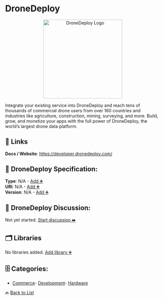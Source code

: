 # DroneDeploy
<p align="center">
    <img width="256" src="https://raw.githubusercontent.com/apis-list/apis-list/main/apis/dronedeploy/logo_256x256.png" alt="DroneDeploy Logo"/>
</p>
Integrate your existing service into DroneDeploy and reach tens of thousands of commercial drone users from over 160 countries and industries like agriculture, construction, mining, surveying, and more. Build, grow, and monetize your apps with the full power of DroneDeploy, the world’s largest drone data platform.

##  🔗 Links
**Docs / Website**: https://developer.dronedeploy.com/

## 🧬 DroneDeploy Specification:
**Type**: N/A - [Add ➕](https://github.com/apis-list/apis-list/edit/main/apis.yaml#L5546)  
**URI**: N/A - [Add ➕](https://github.com/apis-list/apis-list/edit/main/apis.yaml#L5546)  
**Version**: N/A - [Add ➕](https://github.com/apis-list/apis-list/edit/main/apis.yaml#L5546)

## 💬 DroneDeploy Discussion:
Not yet started. [Start discussion ➡️](https://github.com/apis-list/apis-list/discussions/new)

## 🗂️ Libraries

No libraries added. [Add library ➕](https://github.com/apis-list/apis-list/edit/main/apis.yaml#L5546)    


## 🗄️ Categories:
- [Commerce](https://github.com/apis-list/apis-list#commerce-)- [Development](https://github.com/apis-list/apis-list#development-)- [Hardware](https://github.com/apis-list/apis-list#hardware-)

🔙  [Back to List](https://github.com/apis-list/apis-list)
